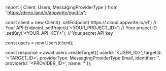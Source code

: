 import { Client, Users, MessagingProviderType } from "https://deno.land/x/appwrite/mod.ts";

const client = new Client()
    .setEndpoint('https://<REGION>.cloud.appwrite.io/v1') // Your API Endpoint
    .setProject('<YOUR_PROJECT_ID>') // Your project ID
    .setKey('<YOUR_API_KEY>'); // Your secret API key

const users = new Users(client);

const response = await users.createTarget({
    userId: '<USER_ID>',
    targetId: '<TARGET_ID>',
    providerType: MessagingProviderType.Email,
    identifier: '<IDENTIFIER>',
    providerId: '<PROVIDER_ID>',
    name: '<NAME>'
});
